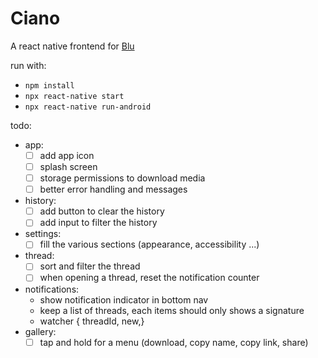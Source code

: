 # Ciano

A react native frontend for [Blu](https://github.com/diegostafa/blu)

run with:

- `npm install`
- `npx react-native start`
- `npx react-native run-android`

todo:

- app:
  - [ ] add app icon
  - [ ] splash screen
  - [ ] storage permissions to download media
  - [ ] better error handling and messages
- history:
  - [ ] add button to clear the history
  - [ ] add input to filter the history
- settings:
  - [ ] fill the various sections (appearance, accessibility ...)
- thread:
  - [ ] sort and filter the thread
  - [ ] when opening a thread, reset the notification counter
- notifications:
    - show notification indicator in bottom nav
    - keep a list of threads, each items should only shows a signature
    - watcher { threadId, new,}
- gallery:
  - [ ] tap and hold for a menu (download, copy name, copy link, share)

